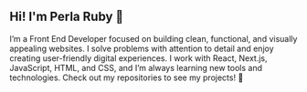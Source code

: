 ## Hi! I'm Perla Ruby 👋

I’m a Front End Developer focused on building clean, functional, and visually appealing websites. 
I solve problems with attention to detail and enjoy creating user-friendly digital experiences.
I work with React, Next.js, JavaScript, HTML, and CSS, and I’m always learning new tools and technologies. 
Check out my repositories to see my projects! 🪼
